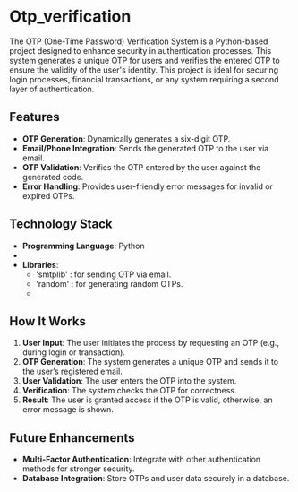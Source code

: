 # Otp_verification

The OTP (One-Time Password) Verification System is a Python-based project designed to enhance security in authentication processes. This system generates a unique OTP for users and verifies the entered OTP to ensure the validity of the user's identity. This project is ideal for securing login processes, financial transactions, or any system requiring a second layer of authentication.

## Features

- **OTP Generation**: Dynamically generates a six-digit OTP.
- **Email/Phone Integration**: Sends the generated OTP to the user via email.
- **OTP Validation**: Verifies the OTP entered by the user against the generated code.
- **Error Handling**: Provides user-friendly error messages for invalid or expired OTPs.

## Technology Stack

- **Programming Language**: Python
- 
- **Libraries**:
  - 'smtplib' : for sending OTP via email.
  - 'random' : for generating random OTPs.
  - 
## How It Works

1. **User Input**: The user initiates the process by requesting an OTP (e.g., during login or transaction).
2. **OTP Generation**: The system generates a unique OTP and sends it to the user’s registered email.
3. **User Validation**: The user enters the OTP into the system.
4. **Verification**: The system checks the OTP for correctness.
5. **Result**: The user is granted access if the OTP is valid, otherwise, an error message is shown.


## Future Enhancements

- **Multi-Factor Authentication**: Integrate with other authentication methods for stronger security.
- **Database Integration**: Store OTPs and user data securely in a database.
